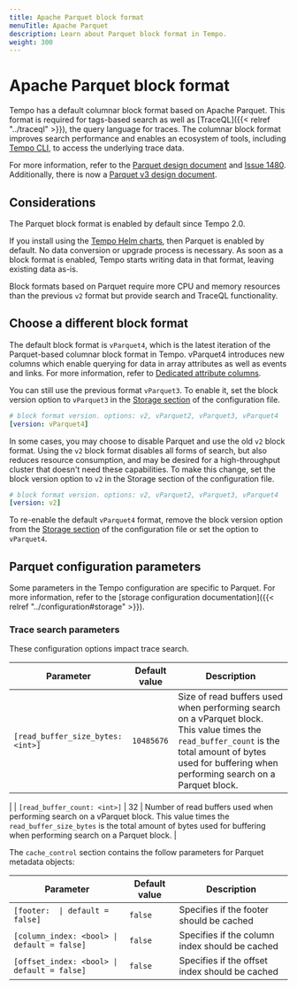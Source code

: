 ```yaml
---
title: Apache Parquet block format
menuTitle: Apache Parquet
description: Learn about Parquet block format in Tempo.
weight: 300
---
```


# Apache Parquet block format

Tempo has a default columnar block format based on Apache Parquet.
This format is required for tags-based search as well as [TraceQL]({{< relref "../traceql" >}}), the query language for traces.
The columnar block format improves search performance and enables an ecosystem of tools, including [Tempo CLI](https://grafana.com/docs/tempo/<TEMPO_VERSION>/operations/tempo_cli/#analyse-blocks), to access the underlying trace data.

For more information, refer to the [Parquet design document](https://github.com/grafana/tempo/blob/main/docs/design-proposals/2022-04%20Parquet.md) and [Issue 1480](https://github.com/grafana/tempo/issues/1480).
Additionally, there is now a [Parquet v3 design document](https://github.com/grafana/tempo/blob/main/docs/design-proposals/2023-05%20vParquet3.md).

## Considerations

The Parquet block format is enabled by default since Tempo 2.0.

If you install using the [Tempo Helm charts](https://grafana.com/docs/tempo/<TEMPO_VERSION>/setup/helm-chart/), then Parquet is enabled by default.
No data conversion or upgrade process is necessary.
As soon as a block format is enabled, Tempo starts writing data in that format, leaving existing data as-is.

Block formats based on Parquet require more CPU and memory resources than the previous `v2` format but provide search and TraceQL functionality.

## Choose a different block format

The default block format is `vParquet4`, which is the latest iteration of the Parquet-based columnar block format in Tempo.
vParquet4 introduces new columns which enable querying for data in array attributes as well as events and links.
For more information, refer to [Dedicated attribute columns](https://grafana.com/docs/tempo/<TEMPO_VERSION>/operations/dedicated_columns/).


You can still use the previous format `vParquet3`.
To enable it, set the block version option to `vParquet3` in the [Storage section](https://grafana.com/docs/tempo/<TEMPO_VERSION>/configuration/#storage) of the configuration file.

```yaml
# block format version. options: v2, vParquet2, vParquet3, vParquet4
[version: vParquet4]
```

In some cases, you may choose to disable Parquet and use the old `v2` block format.
Using the `v2` block format disables all forms of search, but also reduces resource consumption, and may be desired for a high-throughput cluster that doesn't need these capabilities.
To make this change, set the block version option to `v2` in the Storage section of the configuration file.

```yaml
# block format version. options: v2, vParquet2, vParquet3, vParquet4
[version: v2]
```

To re-enable the default `vParquet4` format, remove the block version option from the [Storage section](https://grafana.com/docs/tempo/<TEMPO_VERSION>/configuration/#storage) of the configuration file or set the option to `vParquet4`.

## Parquet configuration parameters

Some parameters in the Tempo configuration are specific to Parquet.
For more information, refer to the [storage configuration documentation]({{< relref "../configuration#storage" >}}).

### Trace search parameters

These configuration options impact trace search.

| Parameter | Default value | Description |
| --- | --- | --- |
| `[read_buffer_size_bytes: <int>]` | `10485676` | Size of read buffers used when performing search on a vParquet block. This value times the `read_buffer_count`  is the total amount of bytes used for buffering when performing search on a Parquet block.
 |
| `[read_buffer_count: <int>]` | 32 | Number of read buffers used when performing search on a vParquet block. This value times the `read_buffer_size_bytes` is the total amount of bytes used for buffering when performing search on a Parquet block.
 |

The `cache_control` section contains the follow parameters for Parquet metadata objects:

| Parameter | Default value | Description |
| --- | --- | --- |
| <code>[footer: <bool> \| default = false]</code> | `false` | Specifies if the footer should be cached |
| `[column_index: <bool> \| default = false]` | `false` | Specifies if the column index should be cached |
| `[offset_index: <bool> \| default = false]` | `false` | Specifies if the offset index should be cached |
